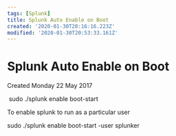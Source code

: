 ```yaml
---
tags: [Splunk]
title: Splunk Auto Enable on Boot
created: '2020-01-30T20:16:16.223Z'
modified: '2020-01-30T20:53:33.161Z'
---
```


# Splunk Auto Enable on Boot
Created Monday 22 May 2017

 sudo ./splunk enable boot-start

To enable splunk to run as a particular user

sudo ./splunk enable boot-start -user splunker


